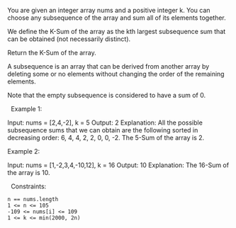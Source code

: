You are given an integer array nums and a positive integer k. You can choose any subsequence of the array and sum all of its elements together.

We define the K-Sum of the array as the kth largest subsequence sum that can be obtained (not necessarily distinct).

Return the K-Sum of the array.

A subsequence is an array that can be derived from another array by deleting some or no elements without changing the order of the remaining elements.

Note that the empty subsequence is considered to have a sum of 0.

 
Example 1:

Input: nums = [2,4,-2], k = 5
Output: 2
Explanation: All the possible subsequence sums that we can obtain are the following sorted in decreasing order:
6, 4, 4, 2, 2, 0, 0, -2.
The 5-Sum of the array is 2.


Example 2:

Input: nums = [1,-2,3,4,-10,12], k = 16
Output: 10
Explanation: The 16-Sum of the array is 10.


 
Constraints:


	n == nums.length
	1 <= n <= 105
	-109 <= nums[i] <= 109
	1 <= k <= min(2000, 2n)

